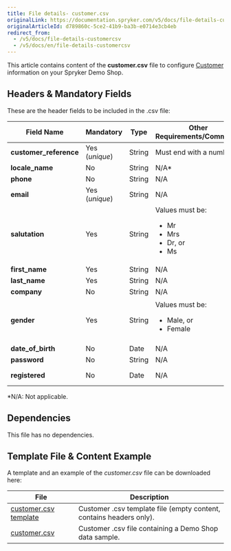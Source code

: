 ```yaml
---
title: File details- customer.csv
originalLink: https://documentation.spryker.com/v5/docs/file-details-customercsv
originalArticleId: d789860c-5ce2-41b9-ba3b-e0714e3cb4eb
redirect_from:
  - /v5/docs/file-details-customercsv
  - /v5/docs/en/file-details-customercsv
---
```


This article contains content of the **customer.csv** file to configure [Customer](/docs/scos/user/features/{{page.version}}/customer-account-management-feature-overview/customer-account-management-feature-overview.html) information on your Spryker Demo Shop.

## Headers & Mandatory Fields 
These are the header fields to be included in the .csv file:

| Field Name | Mandatory | Type | Other Requirements/Comments | Description |
| --- | --- | --- | --- | --- |
| **customer_reference** | Yes (*unique*) | String | Must end with a number. | Reference of the Customer. |
| **locale_name** | No | String | N/A* | Locale name. |
| **phone** | No | String | N/A | Customer’s phone number. |
| **email** | Yes (*unique*) | String | N/A | Customer’s e-mail |
| **salutation** | Yes | String | Values must be:<ul><li>Mr</li><li>Mrs</li><li>Dr, or </li><li>Ms</li></ul> | Used salutation.<br> The value must be within the list of values predefined in the `spyCustomerTableMap.php` file. |
| **first_name** | Yes | String | N/A | Customer’s first name. |
| **last_name** | Yes | String | N/A | Customer’s last name. |
| **company** | No | String | N/A | Customer’s Company |
| **gender** | Yes | String |  Values must be:<ul><li>Male, or </li><li>Female</li></ul> | Customer’s gender.<br>The value must be within the list of values predefined in the `spyCustomerTableMap.php`file. |
| **date_of_birth** | No | Date | N/A | Customer’s date of birth. |
| **password** | No | String | N/A | Customer’s password. |
| **registered** | No | Date | N/A | Customer’s date of registration. |
*N/A: Not applicable.

## Dependencies
This file has no dependencies.

## Template File & Content Example
A template and an example of the *customer.csv* file can be downloaded here:

| File | Description |
| --- | --- |
| [customer.csv template](https://spryker.s3.eu-central-1.amazonaws.com/docs/Developer+Guide/Back-End/Data+Manipulation/Data+Ingestion/Data+Import/Data+Import+Categories/Commerce+Setup/Template+customer.csv) | Customer .csv template file (empty content, contains headers only). |
| [customer.csv](https://spryker.s3.eu-central-1.amazonaws.com/docs/Developer+Guide/Back-End/Data+Manipulation/Data+Ingestion/Data+Import/Data+Import+Categories/Commerce+Setup/customer.csv) | Customer .csv file containing a Demo Shop data sample. |
